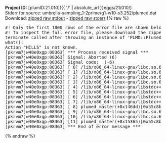 **Project ID:** [plumID:21.010]({{ '/' | absolute_url }}eggs/21/010/)  
Stderr for source:  umbrella-sampling_1-2prime/g1-w10-s3.252/plumed.dat   
Download: [zipped raw stdout](plumed.dat.plumed_master.stdout.txt.zip) - [zipped raw stderr](plumed.dat.plumed_master.stderr.txt.zip) 
{% raw %}
<pre>
#! Only the first 1000 rows of the error file are shown below
#! To inspect the full error file, please download the zipped raw stderr file above
terminate called after throwing an instance of 'PLMD::Plumed::Exception'
what():
Action "HILLS" is not known.
[pkrvm7jw40e0xgp:08363] *** Process received signal ***
[pkrvm7jw40e0xgp:08363] Signal: Aborted (6)
[pkrvm7jw40e0xgp:08363] Signal code:  (-6)
[pkrvm7jw40e0xgp:08363] [ 0] /lib/x86_64-linux-gnu/libc.so.6(+0x45330)[0x7f6785e45330]
[pkrvm7jw40e0xgp:08363] [ 1] /lib/x86_64-linux-gnu/libc.so.6(pthread_kill+0x11c)[0x7f6785e9eb2c]
[pkrvm7jw40e0xgp:08363] [ 2] /lib/x86_64-linux-gnu/libc.so.6(gsignal+0x1e)[0x7f6785e4527e]
[pkrvm7jw40e0xgp:08363] [ 3] /lib/x86_64-linux-gnu/libc.so.6(abort+0xdf)[0x7f6785e288ff]
[pkrvm7jw40e0xgp:08363] [ 4] /lib/x86_64-linux-gnu/libstdc++.so.6(+0xa5ff5)[0x7f67862a5ff5]
[pkrvm7jw40e0xgp:08363] [ 5] /lib/x86_64-linux-gnu/libstdc++.so.6(+0xbb0da)[0x7f67862bb0da]
[pkrvm7jw40e0xgp:08363] [ 6] /lib/x86_64-linux-gnu/libstdc++.so.6(_ZSt10unexpectedv+0x0)[0x7f67862a5a55]
[pkrvm7jw40e0xgp:08363] [ 7] /lib/x86_64-linux-gnu/libstdc++.so.6(+0xa5a6f)[0x7f67862a5a6f]
[pkrvm7jw40e0xgp:08363] [ 8] plumed_master(+0x146dd)[0x55c8bd56a6dd]
[pkrvm7jw40e0xgp:08363] [ 9] /lib/x86_64-linux-gnu/libc.so.6(+0x2a1ca)[0x7f6785e2a1ca]
[pkrvm7jw40e0xgp:08363] [10] /lib/x86_64-linux-gnu/libc.so.6(__libc_start_main+0x8b)[0x7f6785e2a28b]
[pkrvm7jw40e0xgp:08363] [11] plumed_master(+0x15365)[0x55c8bd56b365]
[pkrvm7jw40e0xgp:08363] *** End of error message ***
</pre>
{% endraw %}
